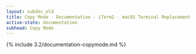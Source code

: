 ```yaml
---
layout: subdoc_old
title: Copy Mode - Documentation - iTerm2 - macOS Terminal Replacement
active-state: documentation
subhead: Copy Mode
---
```

{% include 3.2/documentation-copymode.md %}


